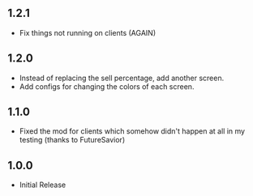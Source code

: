 ## 1.2.1
- Fix things not running on clients (AGAIN)
## 1.2.0
- Instead of replacing the sell percentage, add another screen.
- Add configs for changing the colors of each screen.
## 1.1.0
- Fixed the mod for clients which somehow didn't happen at all in my testing (thanks to FutureSavior)
## 1.0.0
- Initial Release